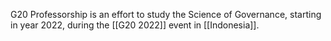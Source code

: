 G20 Professorship is an effort to study the Science of Governance, starting in year 2022, during the [[G20 2022]] event in [[Indonesia]].